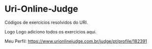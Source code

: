 # Uri-Online-Judge
Códigos de exercícios resolvidos do URI.

Logo Logo adiciono todos os exercicios aqui.

Meu Perfil: https://www.urionlinejudge.com.br/judge/pt/profile/182391
